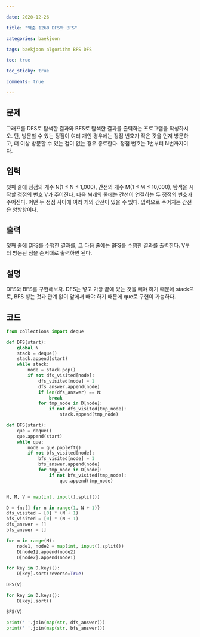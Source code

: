 ```yaml
---

date: 2020-12-26

title: "백준 1260 DFS와 BFS"

categories: baekjoon

tags: baekjoon algorithm BFS DFS

toc: true

toc_sticky: true

comments: true

---
```


## 문제
그래프를 DFS로 탐색한 결과와 BFS로 탐색한 결과를 출력하는 프로그램을 작성하시오. 단, 방문할 수 있는 정점이 여러 개인 경우에는 정점 번호가 작은 것을 먼저 방문하고, 더 이상 방문할 수 있는 점이 없는 경우 종료한다. 정점 번호는 1번부터 N번까지이다.

## 입력
첫째 줄에 정점의 개수 N(1 ≤ N ≤ 1,000), 간선의 개수 M(1 ≤ M ≤ 10,000), 탐색을 시작할 정점의 번호 V가 주어진다. 다음 M개의 줄에는 간선이 연결하는 두 정점의 번호가 주어진다. 어떤 두 정점 사이에 여러 개의 간선이 있을 수 있다. 입력으로 주어지는 간선은 양방향이다.

## 출력
첫째 줄에 DFS를 수행한 결과를, 그 다음 줄에는 BFS를 수행한 결과를 출력한다. V부터 방문된 점을 순서대로 출력하면 된다.

## 설명
DFS와 BFS를 구현해보자.
DFS는 넣고 가장 끝에 있는 것을 빼야 하기 때문에 stack으로, BFS 넣는 것과 관계 없이 앞에서 빼야 하기 때문에 que로 구현이 가능하다.

## 코드
```python
from collections import deque

def DFS(start):
    global N
    stack = deque()
    stack.append(start)
    while stack:
        node = stack.pop()
        if not dfs_visited[node]:
            dfs_visited[node] = 1
            dfs_answer.append(node)
            if len(dfs_answer) == N:
                break
            for tmp_node in D[node]:
                if not dfs_visited[tmp_node]:
                    stack.append(tmp_node)

def BFS(start):
    que = deque()
    que.append(start)
    while que:
        node = que.popleft()
        if not bfs_visited[node]:
            bfs_visited[node] = 1
            bfs_answer.append(node)
            for tmp_node in D[node]:
                if not bfs_visited[tmp_node]:
                    que.append(tmp_node)


N, M, V = map(int, input().split())

D = {n:[] for n in range(1, N + 1)}
dfs_visited = [0] * (N + 1)
bfs_visited = [0] * (N + 1)
dfs_answer = []
bfs_answer = []

for m in range(M):
    node1, node2 = map(int, input().split())
    D[node1].append(node2)
    D[node2].append(node1)

for key in D.keys():
    D[key].sort(reverse=True)

DFS(V)

for key in D.keys():
    D[key].sort()

BFS(V)

print(' '.join(map(str, dfs_answer)))
print(' '.join(map(str, bfs_answer)))
```